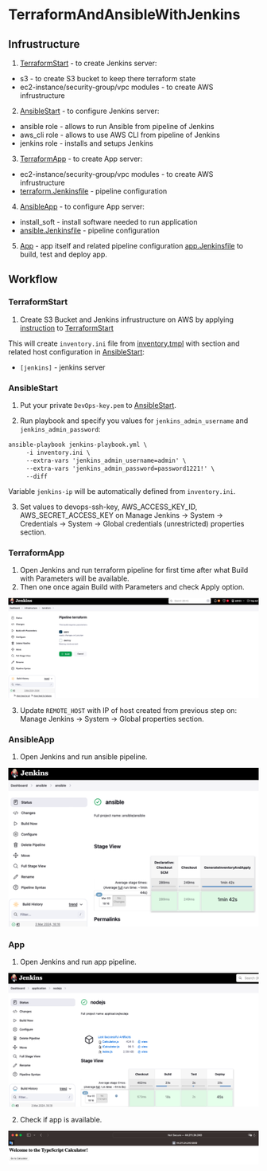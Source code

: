 # TerraformAndAnsibleWithJenkins

## Infrustructure

1. [TerraformStart](TerraformStart) - to create Jenkins server:
- s3 - to create S3 bucket to keep there terraform state
- ec2-instance/security-group/vpc modules - to create AWS infrustructure

2. [AnsibleStart](AnsibleStart) - to configure Jenkins server:
- ansible role - allows to run Ansible from pipeline of Jenkins
- aws_cli role - allows to use AWS CLI from pipeline of Jenkins
- jenkins role - installs and setups Jenkins

3. [TerraformApp](https://github.com/Bodiok007/TerraformAppForJenkins) - to create App server:
- ec2-instance/security-group/vpc modules - to create AWS infrustructure
- [terraform.Jenkinsfile](https://github.com/Bodiok007/TerraformAppForJenkins/blob/main/terraform.Jenkinsfile) - pipeline configuration

4. [AnsibleApp](https://github.com/Bodiok007/AnsibleForJenkins) - to configure App server:
- install_soft - install software needed to run application
- [ansible.Jenkinsfile](https://github.com/Bodiok007/AnsibleForJenkins/blob/main/ansible.Jenkinsfile) - pipeline configuration

5. [App](https://github.com/Bodiok007/AppForJenkins) - app itself and related pipeline configuration [app.Jenkinsfile](https://github.com/Bodiok007/AppForJenkins/blob/main/app.Jenkinsfile) to build, test and deploy app.

## Workflow

### TerraformStart

1. Create S3 Bucket and Jenkins infrustructure on AWS by applying [instruction](../TerraformModules/ReadmeTerraformModules.md) to [TerraformStart](TerraformStart)

This will create `inventory.ini` file from [inventory.tmpl](../TerraformStart/inventory.tmpl) with section and related host configuration in [AnsibleStart](AnsibleStart):
- `[jenkins]` - jenkins server

### AnsibleStart

1. Put your private `DevOps-key.pem` to [AnsibleStart](AnsibleStart).

2. Run playbook and specify you values for `jenkins_admin_username` and `jenkins_admin_password`:

```
ansible-playbook jenkins-playbook.yml \
     -i inventory.ini \
     --extra-vars 'jenkins_admin_username=admin' \
     --extra-vars 'jenkins_admin_password=password1221!' \
     --diff
```

Variable `jenkins-ip` will be automatically defined from `inventory.ini`.

3. Set values to devops-ssh-key, AWS_ACCESS_KEY_ID, AWS_SECRET_ACCESS_KEY on Manage Jenkins -> System -> Credentials -> System -> Global credentials (unrestricted) properties section.

### TerraformApp

1. Open Jenkins and run terraform pipeline for first time after what Build with Parameters will be available.
2. Then one once again Build with Parameters and check Apply option.

![TerraformPipeline](Screenshots/TerraformPipelineWithParameters.png)

3. Update `REMOTE_HOST` with IP of host created from previous step on: Manage Jenkins -> System -> Global properties section.

### AnsibleApp

1. Open Jenkins and run ansible pipeline.

![AnsiblePipeline](Screenshots/AnsiblePipeline.png)

### App

1. Open Jenkins and run app pipeline.

![AppPipeline](Screenshots/AppPipeline.png)

2. Check if app is available.

![AppPipeline](Screenshots/RunningApp.png)
